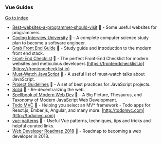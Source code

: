 ### Vue Guides
[Go to index](https://github.com/cdleon/awesome-front-end#index)
* [Best-websites-a-programmer-should-visit](https://github.com/sdmg15/Best-websites-a-programmer-should-visit) :gift_heart: - Some useful websites for programmers.
* [Coding Interview University](https://github.com/jwasham/coding-interview-university) :gift_heart: - A complete computer science study plan to become a software engineer.
* [Grab Front End Guide](https://github.com/grab/front-end-guide) :gift_heart: - Study guide and introduction to the modern front end stack.
* [Front-End Checklist](https://github.com/thedaviddias/Front-End-Checklist) :gift_heart: - The perfect Front-End Checklist for modern websites and meticulous developers [https://frontendchecklist.io](https://frontendchecklist.io)
* [Must-Watch JavaScript](https://github.com/AllThingsSmitty/must-watch-javascript) :gift_heart: - A useful list of must-watch talks about JavaScript.
* [Project Guidelines](https://github.com/wearehive/project-guidelines) :gift_heart: - A set of best practices for JavaScript projects.
* [Solid](https://github.com/solid/solid) :gift_heart: - Re-decentralizing the web.
* [Spellbook of Modern Web Dev](https://github.com/dexteryy/spellbook-of-modern-webdev) :gift_heart: -  A Big Picture, Thesaurus, and Taxonomy of Modern JavaScript Web Development.
* [Todo MVC](https://github.com/tastejs/todomvc) :gift_heart: - Helping you select an MV* framework - Todo apps for React.js, Ember.js, Angular, and many more. [http://todomvc.com](http://todomvc.com)
* [vue-patterns](https://github.com/learn-vuejs/vue-patterns) :gift_heart: - Useful Vue patterns, techniques, tips and tricks and helpful curated links.
* [Web Developer Roadmap 2018](https://github.com/kamranahmedse/developer-roadmap) :gift_heart: - Roadmap to becoming a web developer in 2018.
